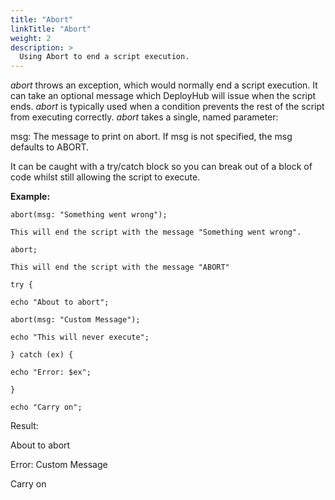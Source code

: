 ```yaml
---
title: "Abort"
linkTitle: "Abort"
weight: 2
description: >
  Using Abort to end a script execution.
---
```


_abort_ throws an exception, which would normally end a script execution. It can take an optional message which DeployHub will issue when the script ends. _abort_ is typically used when a condition prevents the rest of the script from executing correctly. _abort_ takes a single, named parameter:

msg: The message to print on abort. If msg is not specified, the msg defaults to ABORT.

It can be caught with a try/catch block so you can break out of a block of code whilst still allowing the script to execute.


**Example:**
```
abort(msg: "Something went wrong");

This will end the script with the message "Something went wrong".

abort;

This will end the script with the message "ABORT"

try {

echo "About to abort";

abort(msg: "Custom Message");

echo "This will never execute";

} catch (ex) {

echo "Error: $ex";

}

echo "Carry on";
```
Result:

About to abort

Error: Custom Message

Carry on